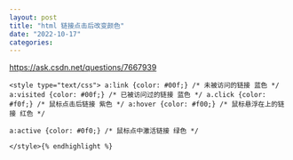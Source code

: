 ```yaml
---
layout: post
title: "html 链接点击后改变颜色"
date: "2022-10-17"
categories: 
---
```

<p><a href="https://ask.csdn.net/questions/7667939">https://ask.csdn.net/questions/7667939</a></p>

<pre>
<code>&lt;style type=&quot;text/css&quot;&gt; a:link {color: #00f;} /* 未被访问的链接 蓝色 */ a:visited {color: #00f;} /* 已被访问过的链接 蓝色 */ a.click {color: #f0f;} /* 鼠标点击后链接 紫色 */ a:hover {color: #f00;} /* 鼠标悬浮在上的链接 红色 */

a:active {color: #0f0;} /* 鼠标点中激活链接 绿色 */

&lt;/style&gt;{% endhighlight %}

<pre>

&nbsp;</pre>

